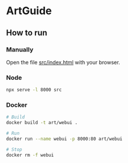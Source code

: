 # ArtGuide

## How to run

### Manually
Open the file [src/index.html](src/index.html) with your browser.

### Node
```sh
npx serve -l 8000 src
```

### Docker
```sh
# Build
docker build -t art/webui .

# Run
docker run --name webui -p 8000:80 art/webui

# Stop
docker rm -f webui
```
